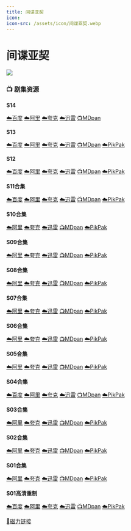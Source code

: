 ```yaml
---
title: 间谍亚契
icon:
icon-src: /assets/icon/间谍亚契.webp
---
```


# 间谍亚契
![](/assets/image/间谍亚契.jpg)

### 📺 剧集资源

**S14** <Badge type="tip" text="网飞官中" />

[☁️百度](https://pan.baidu.com/s/14peVmWtS1aJRAqfEtkLbtA?pwd=btje)  [☁️阿里](https://www.alipan.com/s/cTqikQWVHGX)  [☁️夸克](https://pan.quark.cn/s/a16c1db84d60)  [☁️迅雷](https://pan.xunlei.com/s/VO5cOWkP7AySMdnYWCkPlX3iA1?pwd=v3m9#)  [📺MDpan](https://pan.mdsub.top/%E9%97%B4%E8%B0%8D%E4%BA%9A%E5%A5%91/Season%2014/)  

**S13** <Badge type="tip" text="网飞官中" />

[☁️百度](https://pan.baidu.com/s/182s-bAXZEtH35CwrYw8LpQ?pwd=s8sq)  [☁️阿里](https://www.aliyundrive.com/s/2iwqcH5UVW2)  [☁️夸克](https://pan.quark.cn/s/ab409e750646)  [☁️迅雷](https://pan.xunlei.com/s/VNnhCqVA6WxXC_eOBiyJ5LhJA1?pwd=6yt9#)  [📺MDpan](https://pan.mdsub.top/%E9%97%B4%E8%B0%8D%E4%BA%9A%E5%A5%91/)  [☁️PikPak](https://mypikpak.com/s/VNmWORQrPp2tU0AMeCpmtjT8o1)

**S12** <Badge type="warning" text="漫迪MDsub" /> <Badge type="tip" text="网飞官中" />

[☁️百度](https://pan.baidu.com/s/1TmN-Pi2IstKAQ3jjHXHWlA?pwd=9ryf)  [☁️阿里](https://www.aliyundrive.com/s/2iwqcH5UVW2)  [☁️夸克](https://pan.quark.cn/s/ab409e750646)  [☁️迅雷](https://pan.xunlei.com/s/VNnhCth-NHs2eqzeLKvZ3reEA1?pwd=sup3#)  [📺MDpan](https://pan.mdsub.top/%E9%97%B4%E8%B0%8D%E4%BA%9A%E5%A5%91/)  [☁️PikPak](https://mypikpak.com/s/VNmWORQrPp2tU0AMeCpmtjT8o1)

**S11合集** <Badge type="warning" text="漫迪MDsub" />

[☁️百度](https://pan.baidu.com/s/10kfz9SUeA4CiSwjASlPXuQ?pwd=gs5h)  [☁️阿里](https://www.aliyundrive.com/s/2iwqcH5UVW2)  [☁️夸克](https://pan.quark.cn/s/ab409e750646)  [☁️迅雷](https://pan.xunlei.com/s/VNnhCxcmxzc0mf6COBL26RnyA1?pwd=ivy2#)  [📺MDpan](https://pan.mdsub.top/%E9%97%B4%E8%B0%8D%E4%BA%9A%E5%A5%91/)  [☁️PikPak](https://mypikpak.com/s/VNmWORQrPp2tU0AMeCpmtjT8o1)

**S10合集** <Badge type="warning" text="漫迪MDsub" />

[☁️阿里](https://www.aliyundrive.com/s/2iwqcH5UVW2)  [☁️夸克](https://pan.quark.cn/s/ab409e750646)  [☁️迅雷](https://pan.xunlei.com/s/VNnhDblWPvig4EHVzzy71PAGA1?pwd=paes#)  [📺MDpan](https://pan.mdsub.top/%E9%97%B4%E8%B0%8D%E4%BA%9A%E5%A5%91/)  [☁️PikPak](https://mypikpak.com/s/VNmWORQrPp2tU0AMeCpmtjT8o1)

**S09合集** <Badge type="warning" text="漫迪MDsub" />

[☁️阿里](https://www.aliyundrive.com/s/2iwqcH5UVW2)  [☁️夸克](https://pan.quark.cn/s/ab409e750646)  [☁️迅雷](https://pan.xunlei.com/s/VNnhDZUS033Ge88FC4P3KL92A1?pwd=uie8#)  [📺MDpan](https://pan.mdsub.top/%E9%97%B4%E8%B0%8D%E4%BA%9A%E5%A5%91/)  [☁️PikPak](https://mypikpak.com/s/VNmWORQrPp2tU0AMeCpmtjT8o1)

**S08合集** <Badge type="warning" text="漫迪MDsub" />

[☁️阿里](https://www.aliyundrive.com/s/2iwqcH5UVW2)  [☁️夸克](https://pan.quark.cn/s/ab409e750646)  [☁️迅雷](https://pan.xunlei.com/s/VNnhDVx1gIXcHGWlwnCiT5Z8A1?pwd=ruww#)  [📺MDpan](https://pan.mdsub.top/%E9%97%B4%E8%B0%8D%E4%BA%9A%E5%A5%91/)  [☁️PikPak](https://mypikpak.com/s/VNmWORQrPp2tU0AMeCpmtjT8o1)

**S07合集** <Badge type="warning" text="漫迪MDsub" />

[☁️阿里](https://www.aliyundrive.com/s/2iwqcH5UVW2)  [☁️夸克](https://pan.quark.cn/s/ab409e750646)  [☁️迅雷](https://pan.xunlei.com/s/VNnhDSUDr8hDFyVj4Ow7LvxkA1?pwd=duax#)  [📺MDpan](https://pan.mdsub.top/%E9%97%B4%E8%B0%8D%E4%BA%9A%E5%A5%91/)  [☁️PikPak](https://mypikpak.com/s/VNmWORQrPp2tU0AMeCpmtjT8o1)

**S06合集** <Badge type="tip" text="人人YYeTs" />

[☁️阿里](https://www.aliyundrive.com/s/2iwqcH5UVW2)  [☁️夸克](https://pan.quark.cn/s/ab409e750646)  [☁️迅雷](https://pan.xunlei.com/s/VNnhDO6hFOS_WhBc_ZmHAbioA1?pwd=ssm5#)  [📺MDpan](https://pan.mdsub.top/%E9%97%B4%E8%B0%8D%E4%BA%9A%E5%A5%91/)  [☁️PikPak](https://mypikpak.com/s/VNmWORQrPp2tU0AMeCpmtjT8o1)

**S05合集** <Badge type="warning" text="漫迪MDsub" />

[☁️阿里](https://www.aliyundrive.com/s/2iwqcH5UVW2)  [☁️夸克](https://pan.quark.cn/s/ab409e750646)  [☁️迅雷](https://pan.xunlei.com/s/VNnhDK5q_lZK1r2qLZH1-61gA1?pwd=giu5#)  [📺MDpan](https://pan.mdsub.top/%E9%97%B4%E8%B0%8D%E4%BA%9A%E5%A5%91/)  [☁️PikPak](https://mypikpak.com/s/VNmWORQrPp2tU0AMeCpmtjT8o1)

**S04合集** <Badge type="warning" text="漫迪MDsub" /><Badge type="tip" text="DomLih译制" />

[☁️百度](https://pan.baidu.com/s/1-Ybr1NlpLqxgjPEXybdDdQ?pwd=33nm)  [☁️阿里](https://www.aliyundrive.com/s/2iwqcH5UVW2)  [☁️夸克](https://pan.quark.cn/s/ab409e750646)  [☁️迅雷](https://pan.xunlei.com/s/VNnhDGgZEAAr54C6qUJuYxyxA1?pwd=5784#)  [📺MDpan](https://pan.mdsub.top/%E9%97%B4%E8%B0%8D%E4%BA%9A%E5%A5%91/)  [☁️PikPak](https://mypikpak.com/s/VNmWORQrPp2tU0AMeCpmtjT8o1)

**S03合集** <Badge type="warning" text="漫迪MDsub" /><Badge type="tip" text="DomLih译制" />

[☁️阿里](https://www.aliyundrive.com/s/2iwqcH5UVW2)  [☁️夸克](https://pan.quark.cn/s/ab409e750646)  [☁️迅雷](https://pan.xunlei.com/s/VNnhDDHvNHs2eqzeLKvZ3vSZA1?pwd=6b8m#)  [📺MDpan](https://pan.mdsub.top/%E9%97%B4%E8%B0%8D%E4%BA%9A%E5%A5%91/)  [☁️PikPak](https://mypikpak.com/s/VNmWORQrPp2tU0AMeCpmtjT8o1)

**S02合集** <Badge type="warning" text="漫迪MDsub" />

[☁️阿里](https://www.aliyundrive.com/s/2iwqcH5UVW2)  [☁️夸克](https://pan.quark.cn/s/ab409e750646)  [☁️迅雷](https://pan.xunlei.com/s/VNnhD9CAuZa9f1p7PuoM4ZbSA1?pwd=p9ej#)  [📺MDpan](https://pan.mdsub.top/%E9%97%B4%E8%B0%8D%E4%BA%9A%E5%A5%91/)  [☁️PikPak](https://mypikpak.com/s/VNmWORQrPp2tU0AMeCpmtjT8o1)

**S01合集** <Badge type="warning" text="Girlsleft译制" /><Badge type="tip" text="人人YYeTs" />

[☁️阿里](https://www.aliyundrive.com/s/2iwqcH5UVW2)  [☁️夸克](https://pan.quark.cn/s/ab409e750646)  [☁️迅雷](https://pan.xunlei.com/s/VNnhD5JamkP7O8i9z1ArBIQKA1?pwd=xgbi#)  [📺MDpan](https://pan.mdsub.top/%E9%97%B4%E8%B0%8D%E4%BA%9A%E5%A5%91/)  [☁️PikPak](https://mypikpak.com/s/VNmWORQrPp2tU0AMeCpmtjT8o1)

**S01高清重制** <Badge type="warning" text="漫迪MDsub" />

[☁️百度](https://pan.baidu.com/s/1JAq54wtHlG8cxanfFydb_A?pwd=aym3)  [☁️阿里](https://www.aliyundrive.com/s/NAE5eqNvDYh)  [☁️夸克](https://pan.quark.cn/s/3bd0c7ad74ca)  [☁️迅雷](https://pan.xunlei.com/s/VNnhCS8cRGbc2ARQHQ4_ycNkA1?pwd=v3wz#)  [📺MDpan](https://pan.mdsub.top/%E9%97%B4%E8%B0%8D%E4%BA%9A%E5%A5%91/)  [☁️PikPak](https://mypikpak.com/s/VNmWORQrPp2tU0AMeCpmtjT8o1)

[🧲磁力链接](magnet:?xt=urn:btih:969f05d2cc15e2226ea11a1a3dc221f294ada5cc)
